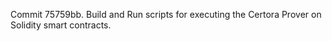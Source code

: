 Commit 75759bb.                    Build and Run scripts for executing the Certora Prover on Solidity smart contracts.